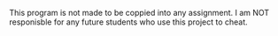 This program is not made to be coppied into any assignment. I am NOT responisble for any future students who use this project to cheat.
